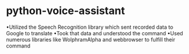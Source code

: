 # python-voice-assistant
•Utilized the Speech Recognition library which sent recorded data to Google to translate •Took that data and understood the command •Used numerous libraries like WolphramAlpha and webbrowser to fulfill their command
